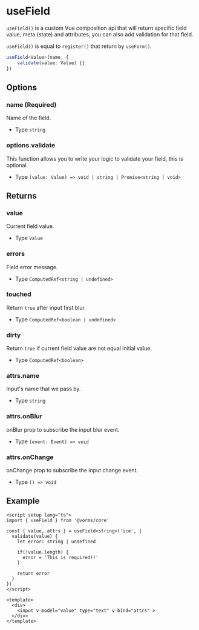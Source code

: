 # useField

`useField()` is a custom Vue composition api that will return specific field value, meta (state) and attributes, you can also add validation for that field.

`useField()` is equal to `register()` that return by `useForm()`.

```ts
useField<Value>(name, {
    validate(value: Value) {}
}) 
```

## Options

### name (Required)

Name of the field.

- Type `string`

### options.validate

This function allows you to write your logic to validate your field, this is optional.

- Type `(value: Value) => void | string | Promise<string | void>`

## Returns

### value

Current field value.

- Type `Value`

### errors

Field error message.

- Type `ComputedRef<string | undefined>`

### touched

Return `true` after input first blur.

- Type `ComputedRef<boolean | undefined>`

### dirty

Return `true` if current field value are not equal initial value.

- Type `ComputedRef<boolean>`

### attrs.name

Input's name that we pass by.

- Type `string`

### attrs.onBlur

onBlur prop to subscribe the input blur event.

- Type `(event: Event) => void`

### attrs.onChange

onChange prop to subscribe the input change event.

- Type `() => void`

## Example

```vue
<script setup lang="ts">
import { useField } from '@vorms/core'

const { value, attrs } = useField<string>('ice', {
  validate(value) {
    let error: string | undefined

    if(!value.length) {
      error = 'This is required!!'
    }

    return error
  }
})
</script>

<template>
  <div>
    <input v-model="value" type="text" v-bind="attrs" >
  </div>
</template>
```
